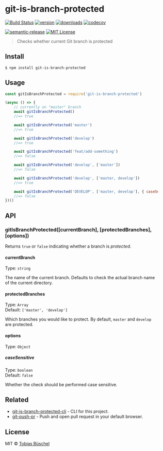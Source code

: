 # git-is-branch-protected

[![Build Status](https://img.shields.io/travis/tobiasbueschel/git-is-branch-protected/master.svg?style=flat-square)](https://travis-ci.com/tobiasbueschel/git-is-branch-protected)
[![version](https://img.shields.io/npm/v/git-is-branch-protected.svg?style=flat-square)](http://npm.im/git-is-branch-protected)
[![downloads](https://img.shields.io/npm/dm/git-is-branch-protected.svg?style=flat-square)](http://npm-stat.com/charts.html?package=git-is-branch-protected)
[![codecov](https://img.shields.io/codecov/c/github/tobiasbueschel/git-is-branch-protected.svg?style=flat-square)](https://codecov.io/gh/tobiasbueschel/git-is-branch-protected?branch=master)

[![semantic-release](https://img.shields.io/badge/%20%20%F0%9F%93%A6%F0%9F%9A%80-semantic--release-e10079.svg?style=flat-square)](https://github.com/semantic-release/semantic-release)
[![MIT License](https://img.shields.io/npm/l/git-is-branch-protected.svg?style=flat-square)](http://opensource.org/licenses/MIT)

> Checks whether current Git branch is protected

## Install

```
$ npm install git-is-branch-protected
```

## Usage

<!-- prettier-ignore-start -->
```js
const gitIsBranchProtected = require('git-is-branch-protected')

(async () => {
	// currently on "master" branch
	await gitIsBranchProtected()
	//=> true

	await gitIsBranchProtected('master')
	//=> true

	await gitIsBranchProtected('develop')
	//=> true

	await gitIsBranchProtected('feat/add-something')
	//=> false

	await gitIsBranchProtected('develop', ['master'])
	//=> false

	await gitIsBranchProtected('develop', ['master, develop'])
	//=> true

	await gitIsBranchProtected('DEVELOP', ['master, develop'], { caseSensitive: true })
	//=> false
})()
```
<!-- prettier-ignore-end -->

## API

### gitIsBranchProtected([currentBranch], [protectedBranches], [options])

Returns `true` or `false` indicating whether a branch is _protected_.

#### currentBranch

Type: `string`

The name of the current branch. Defaults to check the actual branch name of the current directory.

#### protectedBranches

Type: `Array`<br>
Default: `['master', 'develop']`

Which branches you would like to protect. By default, `master` and `develop` are protected.

#### options

Type: `Object`

##### caseSensitive

Type: `boolean`<br>
Default: `false`

Whether the check should be performed case sensitive.

## Related

- [git-is-branch-protected-cli](https://github.com/tobiasbueschel/git-is-branch-protected-cli) - CLI for this project.
- [git-push-pr](https://github.com/tobiasbueschel/git-push-pr) - Push and open pull request in your default browser.

## License

MIT © [Tobias Büschel](https://github.com/tobiasbueschel)
